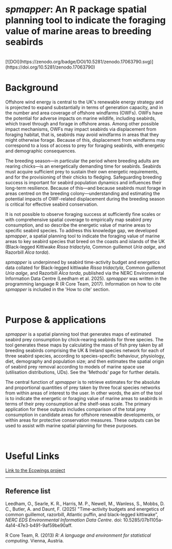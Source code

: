 # ***spmapper*: An R package spatial planning tool to indicate the foraging value of marine areas to breeding seabirds**

<br>
[![DOI](https://zenodo.org/badge/DOI/10.5281/zenodo.17063790.svg)](https://doi.org/10.5281/zenodo.17063790)
<br>

# Background 
Offshore wind energy is central to the UK's renewable energy strategy and is projected to expand substantially in terms of generation capacity, and in the number and area coverage of offshore windfarms (OWFs). OWFs have the potential for adverse impacts on marine wildlife, including seabirds, which travel through and forage in offshore areas. Among other possible impact mechanisms, OWFs may impact seabirds via displacement from foraging habitat, that is, seabirds may avoid windfarms in areas that they might otherwise forage. Because of this, displacement from windfarms may correspond to a loss of access to prey for foraging seabirds, with energetic and demographic consequences. 

The breeding season—in particular the period where breeding adults are rearing chicks—is an energetically demanding time for seabirds. Seabirds must acquire sufficient prey to sustain their own energetic requirements, and for the provisioning of their chicks to fledging. Safeguarding breeding success is important for seabird population dynamics and influences their long-term resilience. Because of this—and because seabirds must forage in areas centred on the breeding colony—understanding and estimating the potential impacts of OWF-related displacement during the breeding season is critical for effective seabird conservation.

It is not possible to observe foraging success at sufficiently fine scales or with comprehensive spatial coverage to empirically map seabird prey consumption, and so describe the energetic value of marine areas to specific seabird species. To address this knowledge gap, we developed *spmapper*, a spatial planning tool to indicate the foraging value of marine areas to key seabird species that breed on the coasts and islands of the UK (Black-legged Kittiwake *Rissa tridactyla*, Common guillemot *Uria aalge*, and Razorbill *Alca torda*).

*spmapper* is underpinned by seabird time-activity budget and energetics data collated for Black-legged kittiwake *Rissa tridactyla*, Common guillemot *Uria aalge*, and Razorbill *Alca torda*, published via the NERC Environmental Information Data Centre (Leedham et al. 2025). *spmapper* was written in the programming language R (R Core Team, 2017). Information on how to cite *spmapper* is included in the 'How to cite' section. 

<br>

# Purpose & applications
*spmapper* is a spatial planning tool that generates maps of estimated seabird prey consumption by chick-rearing seabirds for three species. The tool generates these maps by calculating the mass of fish prey taken by all breeding seabirds comprising the UK & Ireland species network for each of three seabird species, according to species-specific behaviour, physiology, diet, demography and population size; and then estimates the spatial origin of seabird prey removal according to models of marine space use (utilisation distributions, UDs). See the 'Methods' page for further details. 

The central function of *spmapper* is to retrieve estimates for the absolute and proportional quantities of prey taken by three focal species networks from within areas of interest to the user. In other words, the aim of the tool is to indicate the energetic or foraging value of marine areas to seabirds in terms of their prey consumption at the shelf-seas scale. The primary application for these outputs includes comparison of the total prey consumption in candidate areas for offshore renewable developments, or within areas for protective conservation measures. These outputs can be used to assist with marine spatial planning for these purposes.


<br>


# Useful Links
  
  [Link to the Ecowings project](https://ecowind.uk/projects/ecowings/)

------------------------------------------------  
## Reference list

Leedham, O., Searle, K. R., Harris, M. P., Newell, M., Wanless, S., Mobbs, D. C., Butler, A. and Daunt, F. (2025) "Time-activity budgets and energetics of common guillemot, razorbill, Atlantic puffin, and black-legged kittiwake”, *NERC EDS Environmental Information Data Centre*. doi: 10.5285/07b1105a-4a14-47e3-b491-9af59be90aff.

R Core Team, R. (2013) *R: A language and environment for statistical computing*. Vienna, Austria.


<br>
